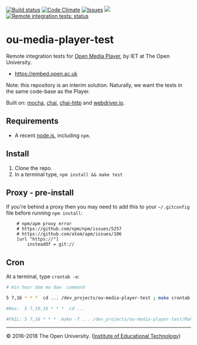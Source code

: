 
[![Build status][travis-img]][travis]  [![Code Climate][climate-img]][climate]
[![Issues][issues-img]][issues] ![][reposs]  [![Remote integration tests: status][test-img]][test]

# ou-media-player-test

Remote integration tests for [Open Media Player][omp], by IET at The Open University.

* <https://embed.open.ac.uk>

Note: this repository is an interim solution. Naturally, we want the tests in the same code-base as the Player.

Built on: [mocha], [chai], [chai-http] and [webdriver.io].


## Requirements

* A recent [node.js], including `npm`.


## Install

1. Clone the repo.
2. In a terminal type, `npm install && make test`


## Proxy - pre-install

If you're behind a proxy then you may need to add this to your `~/.gitconfig` file before running `npm install`:

```
    # npm/apm proxy error
    # https://github.com/npm/npm/issues/5257
    # https://github.com/atom/apm/issues/106
    [url "https://"]
        insteadOf = git://
```


## Cron

At a terminal, type `crontab -e`:

```sh
# min hour dom mo dow  command

5 7,16 * * *  cd ... /dev_projects/ou-media-player-test ; make crontab >> $HOME/crontab.log 2>&1

#Was:  5 7,10,16 * * *  cd ...

#FAIL: 5 7,16 * * *  make -f ... /dev_projects/ou-media-player-test/Makefile crontab >> $HOME/crontab.log 2>&1
```


---
© 2016-2018 The Open University. ([Institute of Educational Technology][iet])

[omp]: https://iet-ou.github.io/open-media-player/
[omp-wiki]: https://github.com/IET-OU/open-media-player/wiki
[test]: http://iet-embed-acct.open.ac.uk/dev/ou-media-player-test/report/ "Remote integration tests: status"
[test-img]: http://iet-embed-acct.open.ac.uk/dev/ou-media-player-test/report/svg/

[iet]:     https://iet.open.ac.uk/
[node.js]: http://nodejs.org/
[mocha]:   http://mochajs.org/
[chai]:    http://chaijs.com/
[chai-http]: https://github.com/chaijs/chai-http
[webdriver.io]: http://webdriver.io/
[travis]:  https://travis-ci.org/nfreear/ou-media-player-test
[travis-img]: https://api.travis-ci.org/nfreear/ou-media-player-test.svg?branch=master "Build status"
[climate]: https://codeclimate.com/github/nfreear/ou-media-player-test
[climate-img]: https://codeclimate.com/github/nfreear/ou-media-player-test/badges/gpa.svg
[issues]: https://github.com/nfreear/ou-media-player-test/issues
[issues-img]: https://img.shields.io/github/issues/nfreear/ou-media-player-test.svg
[reposs]: https://reposs.herokuapp.com/?path=nfreear/ou-media-player-test
